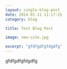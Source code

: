 ```yaml
---
layout: single-blog-post
date: 2014-01-11 11:17:25
category: blog

title: Test Blog Post

image: new-site.jpg

excerpt: "gfdfgdfgfdgdfg"
---
```


gfdfgdfgfdgdfg